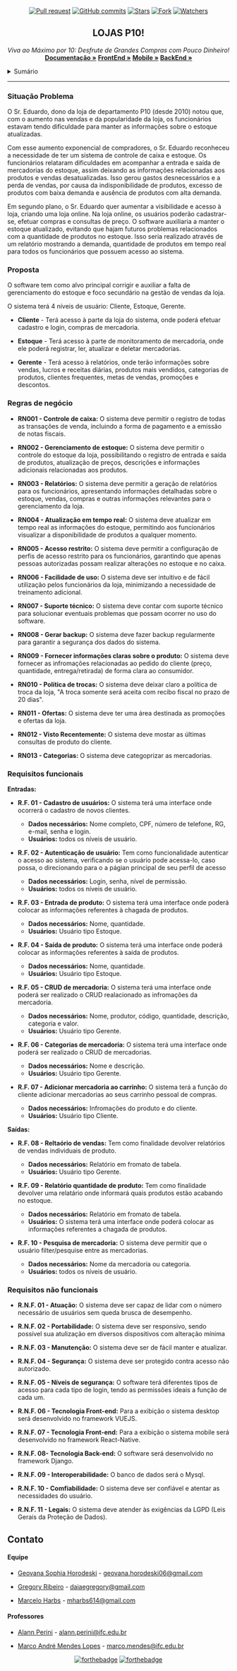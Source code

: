 <div align="center">
  
  [![Pull request](https://img.shields.io/bitbucket/pr-raw/MarceloHarbs/P10-Documentcao?style=social)](https://github.com/MarceloHarbs/P10-Documentcao/pulls)
  [![GitHub commits](https://img.shields.io/github/last-commit/MarceloHarbs/P10-Documentcao?style=social)](https://github.com/MarceloHarbs/P10-Documentcao/commit/)
  [![Stars](https://img.shields.io/github/stars/horodeski/P10-Documentcao?style=social)](https://github.com/MarceloHarbs/TemplateDocumentcao/stargazers)
  [![Fork](https://img.shields.io/github/forks/MarceloHarbs/P10-Documentcao?style=social)](https://github.com/MarceloHarbs/P10-Documentcao/network/members)
  [![Watchers](https://img.shields.io/github/watchers/MarceloHarbs/P10-Documentcao?style=social)](https://github.com/MarceloHarbs/P10-Documentcao/watchers)
  
</div>

<a name="readme-top"></a>
<div align="center">
  <a href="https://github.com/horodeski/HumildeTentativaDeFazerUmPortfolio">
    <!-- logo se tiver 
    <img src="src/assets/img/logo.png" alt="Logo" width="200" height="200">
-->
  </a>

  <h2 align="center">LOJAS P10!</h2>

  <p align="center">
    <i>Viva ao Máximo por 10: Desfrute de Grandes Compras com Pouco Dinheiro!</i>
    <br />
    <a href="https://github.com/MarceloHarbs/P10-Documentcao"><strong>Documentação »</strong></a>
    <a href="https://github.com/horodeski/P10FrontEnd"><strong>FrontEnd »</strong></a>
    <a href="https://github.com/horodeski/P10Mobile"><strong>Mobile »</strong></a>
    <a href="github.com/marcoandre/pi-backend"><strong>BackEnd »</strong></a>
  </p>
</div>

<details>
  <summary>Sumário</summary>
  <ol>
    <li>
      <a>Sobre o projeto</a>
      <ul>
        <li><a href="#situação-problema">Situação problema</a></li>
        <li><a href="#proposta">Proposta</a></li>
        <li><a href="#regras-de-negócio">Regras de negócio</a></li>
        <li><a href="#requisitos-funcionais">Requisitos funcionais</a></li>
        <li><a href="requisitos-não-funcionais">Requisitos não funcionais</a></li>
      </ul>
    </li>
    <li>
     <a href="#contato">Contato</a>
     <ul>
        <li><a href="#proposta">Equipe</a></li>
        <li><a href="#proposta">Professores</a></li>
     </ul>
   </li>
  </ol>
</details>

<hr />

### Situação Problema

O Sr. Eduardo, dono da loja de departamento P10 (desde 2010) notou que, com o aumento nas vendas e da popularidade da loja, os funcionários estavam tendo dificuldade para manter as informações sobre o estoque atualizadas.

Com esse aumento exponencial de compradores, o Sr. Eduardo reconheceu a necessidade de ter um sistema de controle de caixa e estoque. Os funcionários relataram dificuldades em acompanhar a entrada e saída de mercadorias do estoque, assim deixando as informações relacionadas aos produtos e vendas desatualizadas. Isso gerou gastos desnecessários e a perda de vendas, por causa da indisponibilidade de produtos, excesso de produtos com baixa demanda e ausência de produtos com alta demanda. 

Em segundo plano, o Sr. Eduardo quer aumentar a visibilidade e acesso à loja, criando uma loja online. Na loja online,  os usuários poderão cadastrar-se, efetuar compras e consultas de preço. O software auxiliaria a manter o estoque atualizado, evitando que hajam futuros problemas relacionados com a quantidade de produtos no estoque. Isso seria realizado através de um relatório mostrando a demanda, quantidade de produtos em tempo real para todos os funcionários que possuem acesso ao sistema.

### Proposta

O software tem como alvo principal corrigir e auxiliar a falta de gerenciamento do estoque e foco secundário na gestão de vendas da loja.

O sistema terá 4 níveis de usuário: Cliente, Estoque, Gerente.

- **Cliente** - Terá acesso à parte da loja do sistema, onde poderá efetuar cadastro e login, compras de mercadoria. 

- **Estoque** - Terá acesso à parte de monitoramento de mercadoria, onde ele poderá registrar, ler, atualizar e deletar mercadorias.

- **Gerente** - Terá acesso à relatórios, onde terão informações sobre vendas, lucros e receitas diárias, produtos mais vendidos, categorias de produtos, clientes frequentes, metas de vendas, promoções e descontos.
 
 <!--
- **Gerente** terá acesso à relatórios de vendas, com inoformações de quais que estão tendo maior , quais precisam ser , relatório de faturamento e vendase valor individual de cada produto. Terá acesso aos dois níveis anteriores para monitoramento.
-->

### Regras de negócio

- **RN001 - Controle de caixa:** O sistema deve permitir o registro de todas as transações de venda, incluindo a forma de pagamento e a emissão de notas fiscais.

- **RN002 - Gerenciamento de estoque:** O sistema deve permitir o controle do estoque da loja, possibilitando o registro de entrada e saída de produtos, atualização de preços, descrições e informações adicionais relacionadas aos produtos.

- **RN003 - Relatórios:** O sistema deve permitir a geração de relatórios para os funcionários, apresentando informações detalhadas sobre o estoque, vendas, compras e outras informações relevantes para o gerenciamento da loja.

- **RN004 - Atualização em tempo real:** O sistema deve atualizar em tempo real as informações do estoque, permitindo aos funcionários visualizar a disponibilidade de produtos a qualquer momento.

- **RN005 - Acesso restrito:** O sistema deve permitir a configuração de perfis de acesso restrito para os funcionários, garantindo que apenas pessoas autorizadas possam realizar alterações no estoque e no caixa.

- **RN006 - Facilidade de uso:** O sistema deve ser intuitivo e de fácil utilização pelos funcionários da loja, minimizando a necessidade de treinamento adicional.

- **RN007 - Suporte técnico:** O sistema deve contar com suporte técnico para solucionar eventuais problemas que possam ocorrer no uso do software.

- **RN008 - Gerar backup:** O sistema deve fazer backup regularmente para garantir a segurança dos dados do sistema.

- **RN009 - Fornecer informações claras sobre o produto:** O sistema deve fornecer as infromações relacionadas ao pedido do cliente (preço, quantidade, entrega/retirada) de forma clara ao consumidor.

- **RN010 - Política de trocas:** O sistema deve deixar claro a política de troca da loja, "A troca somente será aceita com recibo fiscal no prazo de 20 dias".

- **RN011 - Ofertas:** O sistema deve ter uma área destinada as promoções e ofertas da loja.

- **RN012 - Visto Recentemente:** O sistema deve mostar as últimas consultas de produto do cliente.

- **RN013 - Categorias:** O sistema deve categoprizar as mercadorias.

### Requisitos funcionais

**Entradas:**
- **R.F. 01 - Cadastro de usuários:** O sistema terá uma interface onde ocorrerá o cadastro de novos clientes.
  - **Dados necessários:** Nome completo, CPF, número de telefone, RG, e-mail, senha e login.
  - **Usuários:** todos os níveis de usuário.

- **R.F. 02 - Autenticação de usuário:** Tem como funcionalidade autenticar o acesso ao sistema, verificando se o usuário pode acessa-lo, caso possa, o direcionando para o a págian principal de seu perfil de acesso
  - **Dados necessários:** Login, senha, nível de permissão. 
  - **Usuários:** todos os níveis de usuário.

- **R.F. 03 - Entrada de produto:** O sistema terá uma interface onde poderá colocar as informações referentes à chagada de produtos.
  - **Dados necessários:** Nome, quantidade.
  - **Usuários:** Usuário tipo Estoque.

- **R.F. 04 - Saída de produto:** O sistema terá uma interface onde poderá colocar as informações referentes à saída de produtos.
  - **Dados necessários:** Nome, quantidade.
  - **Usuários:** Usuário tipo Estoque.
  
- **R.F. 05 - CRUD de mercadoria:** O sistema terá uma interface onde poderá ser realizado o CRUD realacionado as infromações da mercadoria.
  - **Dados necessários:** Nome, produtor, código, quantidade, descrição, categoria e valor.
  - **Usuários:** Usuário tipo Gerente.

- **R.F. 06 - Categorias de mercadoria:** O sistema terá uma interface onde poderá ser realizado o CRUD de mercadorias.
  - **Dados necessários:** Nome e descrição.
  - **Usuários:** Usuário tipo Gerente.

- **R.F. 07 - Adicionar mercadoria ao carrinho:** O sistema terá a função do cliente adicionar mercadorias ao seus carrinho pessoal de compras.
  - **Dados necessários:** Infromações do produto e do cliente.
  - **Usuários:** Usuário tipo Cliente.

**Saídas:**
- **R.F. 08 - Reltaório de vendas:** Tem como finalidade devolver relatórios de vendas individuais de produto.
  - **Dados necessários:** Relatório em fromato de tabela.
  - **Usuários:** Usuário tipo Gerente.
  
- **R.F. 09 - Relatório quantidade de produto:** Tem como finalidade devolver uma relatário onde informará quais produtos estão acabando no estoque.
  - **Dados necessários:** Relatório em fromato de tabela.
  - **Usuários:** O sistema terá uma interface onde poderá colocar as informações referentes a chagada de produtos.

- **R.F. 10 - Pesquisa de mercadoria:** O sistema deve permitir que o usuário filter/pesquise entre as mercadorias.
  - **Dados necessários:** Nome da mercadoria ou categoria.
  - **Usuários:** todos os níveis de usuário.

### Requisitos não funcionais

- **R.N.F. 01 - Atuação:** O sistema deve ser capaz de lidar com o número necessário de usuários sem queda brusca de desempenho.

- **R.N.F. 02 - Portabilidade:** O sistema deve ser responsivo, sendo possível sua atulização em diversos dispositivos com alteração mínima

- **R.N.F. 03 - Manutenção:** O sistema deve ser de fácil manter e atualizar.

- **R.N.F. 04 - Segurança:** O sistema deve ser protegido contra acesso não autorizado.

- **R.N.F. 05 - Níveis de segurança:** O software terá diferentes tipos de acesso para cada tipo de login, tendo as permissões ideais a função de cada um.

- **R.N.F. 06 - Tecnologia Front-end:** Para a exibição o sistema desktop será desenvolvido no framework VUEJS.

- **R.N.F. 07 - Tecnologia Front-end:** Para a exibição o sistema mobile será desenvolvido no framework React-Native.

- **R.N.F. 08- Tecnologia Back-end:** O software será desenvolvido no framework Django.

- **R.N.F. 09 - Interoperabilidade:** O banco de dados será o Mysql.

- **R.N.F. 10 - Comfiabilidade:** O sistema deve ser confiável e atentar as necessidades do usuário.

- **R.N.F. 11 - Legais:** O sistema deve atender às exigências da LGPD (Leis Gerais da Proteção de Dados).

## Contato
#### Equipe

* [Geovana Sophia Horodeski](https://github.com/horodeski) - geovana.horodeski06@gmail.com 
 
* [Gregory Ribeiro](https://github.com/eugreg) - daiaegregory@gmail.com
  
* [Marcelo Harbs](https://github.com/MarceloHarbs) - mharbs614@gmail.com 

</ul>

#### Professores


* [Alann Perini](https://github.com/AlannKPerini) - alann.perini@ifc.edu.br
  
* [Marco André Mendes Lopes](https://github.com/marrcandre) - marco.mendes@ifc.edu.br


<div align="center">
  
  [![forthebadge](https://forthebadge.com/images/badges/powered-by-coffee.svg)](https://forthebadge.com)
  [![forthebadge](http://forthebadge.com/images/badges/built-with-love.svg)](http://forthebadge.com)
  
  
</div>


